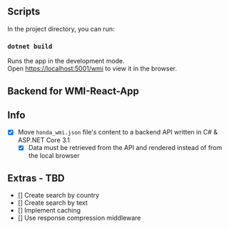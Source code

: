 ## Scripts

In the project directory, you can run:

### `dotnet build`

Runs the app in the development mode.\
Open [https://localhost:5001/wmi](https://localhost:5001/wmi) to view it in the browser.


## Backend for WMI-React-App 


## Info

- [X] Move `honda_wmi.json` file's content to a backend API written in C# & ASP.NET Core 3.1
  - [X] Data must be retrieved from the API and rendered instead of from the local browser
  
## Extras - TBD

- [] Create search by country
- [] Create search by text
- [] Implement caching
- [] Use response compression middleware